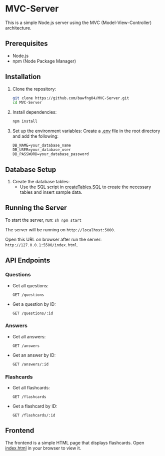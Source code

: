 # MVC-Server

This is a simple Node.js server using the MVC (Model-View-Controller) architecture.

## Prerequisites

- Node.js
- npm (Node Package Manager)

## Installation

1. Clone the repository:
    ```sh
    git clone https://github.com/bawfng04/MVC-Server.git
    cd MVC-Server
    ```

2. Install dependencies:
    ```sh
    npm install
    ```

3. Set up the environment variables:
    Create a [.env](http://_vscodecontentref_/1) file in the root directory and add the following:
    ```env
    DB_NAME=your_database_name
    DB_USER=your_database_user
    DB_PASSWORD=your_database_password
    ```

## Database Setup

1. Create the database tables:
    - Use the SQL script in [createTables.SQL](http://_vscodecontentref_/2) to create the necessary tables and insert sample data.

## Running the Server

To start the server, run:
    ```sh
    npm start
    ```

The server will be running on `http://localhost:5000`.

Open this URL on browser after run the server: `http://127.0.0.1:5500/index.html`.

## API Endpoints

### Questions

- Get all questions:
    ```
    GET /questions
    ```

- Get a question by ID:
    ```
    GET /questions/:id
    ```

### Answers

- Get all answers:
    ```
    GET /answers
    ```

- Get an answer by ID:
    ```
    GET /answers/:id
    ```

### Flashcards

- Get all flashcards:
    ```
    GET /flashcards
    ```

- Get a flashcard by ID:
    ```
    GET /flashcards/:id
    ```

## Frontend

The frontend is a simple HTML page that displays flashcards. Open [index.html](http://_vscodecontentref_/3) in your browser to view it.
